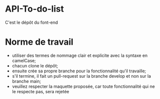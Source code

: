 # API-To-do-list
C'est le dépôt du font-end

# Norme de travail
* utiliser des termes de nommage clair et explicite avec la syntaxe en camelCase;
* chacun clone le dépôt;
* ensuite crée sa propre branche pour la fonctionnalité qu'il travaille;
* s'il termine, il fait un pull-request sur la branche develop et non sur la branche main;
* veuillez respecter la maquette proposée, car toute fonctionnalité qui ne le respecte pas, sera rejetée
